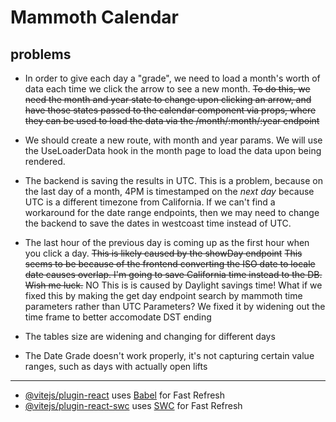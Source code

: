 # Mammoth Calendar

## problems
- In order to give each day a "grade", we need to load a month's worth of data each time we click the arrow to see a new month. ~~To do this, we need the month and year state to change upon clicking an arrow, and have those states passed to the calendar component via props, where they can be used to load the data via the /month/:month/:year endpoint~~
- We should create a new route, with month and year params. We will use the UseLoaderData hook in the month page to load the data upon being rendered.
- The backend is saving the results in UTC. This is a problem, because on the last day of a month, 4PM is timestamped on the _next day_ because UTC is a different timezone from California. If we can't find a workaround for the date range endpoints, then we may need to change the backend to save the dates in westcoast time instead of UTC.
- The last hour of the previous day is coming up as the first hour when you click a day. ~~This is likely caused by the showDay endpoint~~ ~~This seems to be because of the frontend converting the ISO date to locale date causes overlap. I'm going to save California time instead to the DB. Wish me luck.~~ NO This is is caused by Daylight savings time! What if we fixed this by making the get day endpoint search by mammoth time parameters rather than UTC Parameters? We fixed it by widening out the time frame to better accomodate DST ending

- The tables size are widening and changing for different days

- The Date Grade doesn't work properly, it's not capturing certain value ranges, such as days with actually open lifts

---------

- [@vitejs/plugin-react](https://github.com/vitejs/vite-plugin-react/blob/main/packages/plugin-react/README.md) uses [Babel](https://babeljs.io/) for Fast Refresh
- [@vitejs/plugin-react-swc](https://github.com/vitejs/vite-plugin-react-swc) uses [SWC](https://swc.rs/) for Fast Refresh

